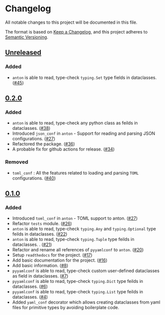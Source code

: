 # Changelog

All notable changes to this project will be documented in this file.

The format is based on [Keep a Changelog](https://keepachangelog.com/en/1.0.0/),
and this project adheres to [Semantic Versioning](https://semver.org/spec/v2.0.0.html).

<!--
Added       -  for new features.
Changed     -  for changes in existing functionality.
Deprecated  -  for soon-to-be removed features.
Removed     -  for now removed features.
Fixed       -  for any bug fixes.
Security    -  in case of vulnerabilities.
-->

## [Unreleased]

### Added

- `anton` is able to read, type-check `typing.Set` type fields in dataclasses. ([#45](https://github.com/karthikrangasai/anton/pull/45))

## [0.2.0]

### Added

- `anton` is able to read, type-check any python class as feilds in dataclasses. ([#38](https://github.com/karthikrangasai/anton/pull/38))
- Introduced `json_conf` in `anton` - Support for reading and parsing JSON configurations. ([#27](https://github.com/karthikrangasai/anton/pull/37))
- Refactored the package. ([#36](https://github.com/karthikrangasai/anton/pull/36))
- A probable fix for github actions for release. ([#34](https://github.com/karthikrangasai/anton/pull/34))

### Removed

- `toml_conf` : All the features related to loading and parsing `TOML` configurations. ([#40](https://github.com/karthikrangasai/anton/pull/40))

## [0.1.0]

### Added

- Introduced `toml_conf` in `anton` - TOML support to anton. ([#27](https://github.com/karthikrangasai/anton/pull/27))
- Refactor `tests` module. ([#26](https://github.com/karthikrangasai/anton/pull/26))
- `anton` is able to read, type-check `typing.Any` and `typing.Optional` type feilds in dataclasses. ([#22](https://github.com/karthikrangasai/anton/pull/22))
- `anton` is able to read, type-check `typing.Tuple` type feilds in dataclasses. . ([#21](https://github.com/karthikrangasai/anton/pull/21))
- Refactor and rename all references of `pyyamlconf` to `anton`. ([#20](https://github.com/karthikrangasai/anton/pull/20))
- Setup `readthedocs` for the project. ([#17](https://github.com/karthikrangasai/anton/pull/17))
- Add basic documentation for the project. ([#16](https://github.com/karthikrangasai/anton/pull/16))
- Add basic information. ([#8](https://github.com/karthikrangasai/anton/pull/8))
- `pyyamlconf` is able to read, type-check custom user-defined dataclasses as field in dataclasses. ([#7](https://github.com/karthikrangasai/anton/pull/7))
- `pyyamlconf` is able to read, type-check `typing.Dict` type feilds in dataclasses. ([#6](https://github.com/karthikrangasai/anton/pull/6))
- `pyyamlconf` is able to read, type-check `typing.List` type feilds in dataclasses. ([#4](https://github.com/karthikrangasai/anton/pull/4))
- Added `yaml_conf` decorator which allows creating dataclasses from yaml files for primitive types by avoiding boilerplate code.


[Unreleased]: https://github.com/karthikrangasai/anton/compare/v0.2.0...HEAD
[0.2.0]: https://github.com/karthikrangasai/anton/compare/v0.1.0...v0.2.0
[0.1.0]: https://github.com/karthikrangasai/anton/releases/tag/v0.1.0

<!--
Any new version:
[M.m.p]: https://github.com/karthikrangasai/anton/compare/v_M._m._p...vM.m.p
-->
